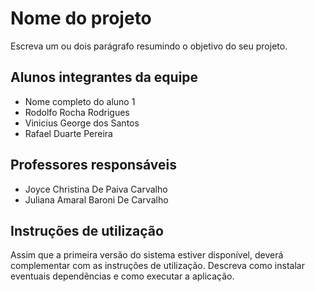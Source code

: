 # Nome do projeto

Escreva um ou dois parágrafo resumindo o objetivo do seu projeto.

## Alunos integrantes da equipe

* Nome completo do aluno 1
* Rodolfo Rocha Rodrigues
* Vinicius George dos Santos
* Rafael Duarte Pereira

## Professores responsáveis

* Joyce Christina De Paiva Carvalho
* Juliana Amaral Baroni De Carvalho

## Instruções de utilização

Assim que a primeira versão do sistema estiver disponível, deverá complementar com as instruções de utilização. Descreva como instalar eventuais dependências e como executar a aplicação.
